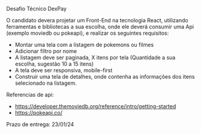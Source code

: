 Desafio Técnico DexPay
   
   O candidato devera projetar um Front-End na tecnologia React, utilizando ferramentas e bibliotecas a sua escolha, onde ele deverá consumir uma Api (exemplo moviedb ou pokeapi), e realizar os seguintes requisitos:

   - Montar uma tela com a listagem de pokemons ou filmes
   - Adicionar filtro por nome
   - A listagem deve ser paginada, X itens por tela (Quantidade a sua escolha, sugestão 10 a 15 itens)
   - A tela deve ser responsiva, mobile-first
   - Construir uma tela de detalhes, onde contenha as informações dos itens selecionado na listagem.

   Referencias de api:

   - https://developer.themoviedb.org/reference/intro/getting-started
   - https://pokeapi.co/


Prazo de entrega: 23/01/24